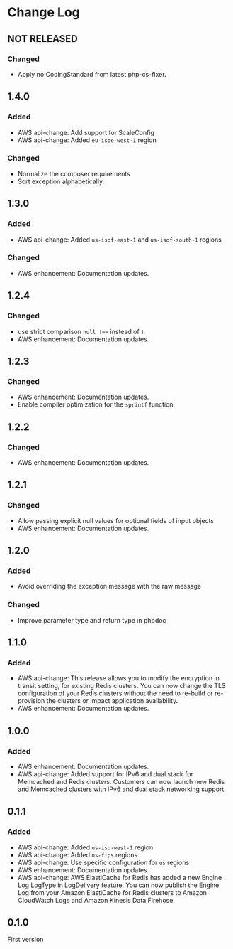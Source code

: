 # Change Log

## NOT RELEASED

### Changed

- Apply no CodingStandard from latest php-cs-fixer.

## 1.4.0

### Added

- AWS api-change: Add support for ScaleConfig
- AWS api-change: Added `eu-isoe-west-1` region

### Changed

- Normalize the composer requirements
- Sort exception alphabetically.

## 1.3.0

### Added

- AWS api-change: Added `us-isof-east-1` and `us-isof-south-1` regions

### Changed

- AWS enhancement: Documentation updates.

## 1.2.4

### Changed

- use strict comparison `null !==` instead of `!`
- AWS enhancement: Documentation updates.

## 1.2.3

### Changed

- AWS enhancement: Documentation updates.
- Enable compiler optimization for the `sprintf` function.

## 1.2.2

### Changed

- AWS enhancement: Documentation updates.

## 1.2.1

### Changed

- Allow passing explicit null values for optional fields of input objects
- AWS enhancement: Documentation updates.

## 1.2.0

### Added

- Avoid overriding the exception message with the raw message

### Changed

- Improve parameter type and return type in phpdoc

## 1.1.0

### Added

- AWS api-change: This release allows you to modify the encryption in transit setting, for existing Redis clusters. You can now change the TLS configuration of your Redis clusters without the need to re-build or re-provision the clusters or impact application availability.
- AWS enhancement: Documentation updates.

## 1.0.0

### Added

- AWS enhancement: Documentation updates.
- AWS api-change: Added support for IPv6 and dual stack for Memcached and Redis clusters. Customers can now launch new Redis and Memcached clusters with IPv6 and dual stack networking support.

## 0.1.1

### Added

- AWS api-change: Added `us-iso-west-1` region
- AWS api-change: Added `us-fips` regions
- AWS api-change: Use specific configuration for `us` regions
- AWS enhancement: Documentation updates.
- AWS api-change: AWS ElastiCache for Redis has added a new Engine Log LogType in LogDelivery feature. You can now publish the Engine Log from your Amazon ElastiCache for Redis clusters to Amazon CloudWatch Logs and Amazon Kinesis Data Firehose.

## 0.1.0

First version
